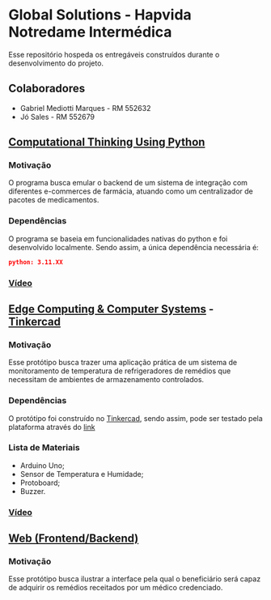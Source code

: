 # Global Solutions - Hapvida Notredame Intermédica
Esse repositório hospeda os entregáveis construídos durante o desenvolvimento do projeto.

## Colaboradores
- Gabriel Mediotti Marques - RM 552632
- Jó Sales - RM 552679

## [Computational Thinking Using Python](./CTUP/app.py)
### Motivação
O programa busca emular o backend de um sistema de integração com diferentes e-commerces de farmácia, atuando como um centralizador de pacotes de medicamentos.

### Dependências
O programa se baseia em funcionalidades nativas do python e foi desenvolvido localmente. Sendo assim, a única dependência necessária é:

```json
python: 3.11.XX
```

### [Vídeo](https://youtu.be/6hNLZ9zq5mk)

## [Edge Computing & Computer Systems](./EDGE/app.ino) - [Tinkercad](https://www.tinkercad.com/things/eThFa3Cyae4-gs-edge-computing?sharecode=NRHrrOlEHD4VVzQI1l3-Zs-i_bJfx5Hhgk09tFRx3ug)
### Motivação
Esse protótipo busca trazer uma aplicação prática de um sistema de monitoramento de temperatura de refrigeradores de remédios que necessitam de ambientes de armazenamento controlados.

### Dependências
O protótipo foi construído no [Tinkercad](https://www.tinkercad.com), sendo assim, pode ser testado pela plataforma através do [link](https://www.tinkercad.com/things/eThFa3Cyae4-gs-edge-computing?sharecode=NRHrrOlEHD4VVzQI1l3-Zs-i_bJfx5Hhgk09tFRx3ug)

### Lista de Materiais
- Arduino Uno;
- Sensor de Temperatura e Humidade;
- Protoboard;
- Buzzer.

### [Vídeo](https://youtu.be/9DWTC4ijFAw)

## [Web (Frontend/Backend)](./WEB/)
### Motivação
Esse protótipo busca ilustrar a interface pela qual o beneficiário será capaz de adquirir os remédios receitados por um médico credenciado.
